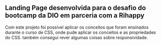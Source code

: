 
## Landing Page desenvolvida para o desafio do bootcamp da DIO em parceria com a Rihappy 

Com este projeto foi possível aplicar os conceitos que foram ensinados durante o curso de CSS, onde pude aplicar os conceitos e as propriedades do CSS. 
também consegui rever algumas coisas sobre responsividade.
 
